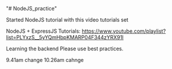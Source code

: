 "# NodeJS_practice" 

Started NodeJS tutorial with this video tutorials set

NodeJS + ExpressJS Tutorials: https://www.youtube.com/playlist?list=PLYxzS__5yYQmHbpKMARP04F344zYRX91I

Learning the backend
Please use best practices.

9.41am change
10.26am cahnge